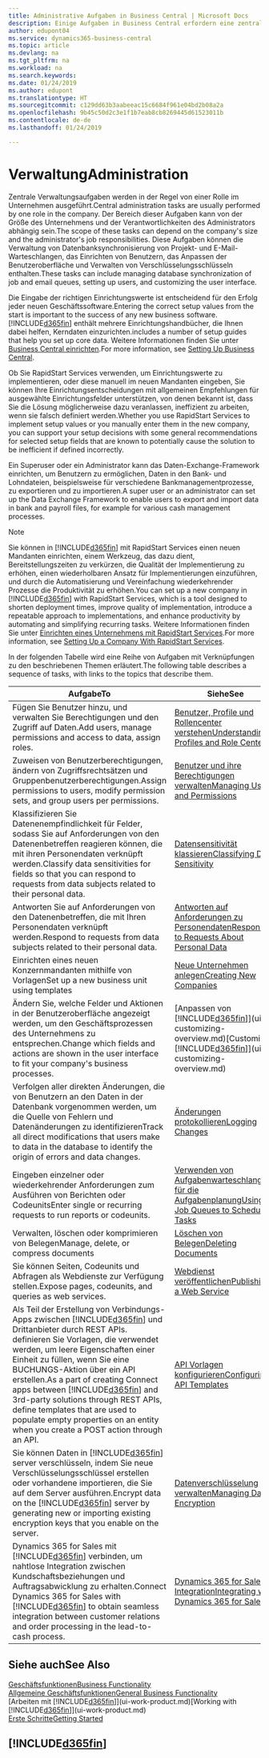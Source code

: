 ```yaml
---
title: Administrative Aufgaben in Business Central | Microsoft Docs
description: Einige Aufgaben in Business Central erfordern eine zentrale Administration und Einrichtung. Erfahren, welche das sind und was zu tun ist.
author: edupont04
ms.service: dynamics365-business-central
ms.topic: article
ms.devlang: na
ms.tgt_pltfrm: na
ms.workload: na
ms.search.keywords: 
ms.date: 01/24/2019
ms.author: edupont
ms.translationtype: HT
ms.sourcegitcommit: c129dd63b3aabeeac15c6684f961e04bd2b08a2a
ms.openlocfilehash: 9b45c50d2c3e1f1b7eab8cb8269445d61523011b
ms.contentlocale: de-de
ms.lasthandoff: 01/24/2019

---
```

# <a name="administration"></a><span data-ttu-id="c1d4b-104">Verwaltung</span><span class="sxs-lookup"><span data-stu-id="c1d4b-104">Administration</span></span>
<span data-ttu-id="c1d4b-105">Zentrale Verwaltungsaufgaben werden in der Regel von einer Rolle im Unternehmen ausgeführt.</span><span class="sxs-lookup"><span data-stu-id="c1d4b-105">Central administration tasks are usually performed by one role in the company.</span></span> <span data-ttu-id="c1d4b-106">Der Bereich dieser Aufgaben kann von der Größe des Unternehmens und der Verantwortlichkeiten des Administrators abhängig sein.</span><span class="sxs-lookup"><span data-stu-id="c1d4b-106">The scope of these tasks can depend on the company's size and the administrator's job responsibilities.</span></span> <span data-ttu-id="c1d4b-107">Diese Aufgaben können die Verwaltung von Datenbanksynchronisierung von Projekt- und E-Mail-Warteschlangen, das Einrichten von Benutzern, das Anpassen der Benutzeroberfläche und Verwalten von Verschlüsselungsschlüsseln enthalten.</span><span class="sxs-lookup"><span data-stu-id="c1d4b-107">These tasks can include managing database synchronization of job and email queues, setting up users, and customizing the user interface.</span></span>  

<span data-ttu-id="c1d4b-108">Die Eingabe der richtigen Einrichtungswerte ist entscheidend für den Erfolg jeder neuen Geschäftssoftware.</span><span class="sxs-lookup"><span data-stu-id="c1d4b-108">Entering the correct setup values from the start is important to the success of any new business software.</span></span> [!INCLUDE[d365fin](includes/d365fin_md.md)] <span data-ttu-id="c1d4b-109">enthält mehrere Einrichtungshandbücher, die Ihnen dabei helfen, Kerndaten einzurichten.</span><span class="sxs-lookup"><span data-stu-id="c1d4b-109">includes a number of setup guides that help you set up core data.</span></span> <span data-ttu-id="c1d4b-110">Weitere Informationen finden Sie unter [Business Central einrichten](setup.md).</span><span class="sxs-lookup"><span data-stu-id="c1d4b-110">For more information, see [Setting Up Business Central](setup.md).</span></span>

<span data-ttu-id="c1d4b-111">Ob Sie RapidStart Services verwenden, um Einrichtungswerte zu implementieren, oder diese manuell im neuen Mandanten eingeben, Sie können Ihre Einrichtungsentscheidungen mit allgemeinen Empfehlungen für ausgewählte Einrichtungsfelder unterstützen, von denen bekannt ist, dass Sie die Lösung möglicherweise dazu veranlassen, ineffizient zu arbeiten, wenn sie falsch definiert werden.</span><span class="sxs-lookup"><span data-stu-id="c1d4b-111">Whether you use RapidStart Services to implement setup values or you manually enter them in the new company, you can support your setup decisions with some general recommendations for selected setup fields that are known to potentially cause the solution to be inefficient if defined incorrectly.</span></span>  

<span data-ttu-id="c1d4b-112">Ein Superuser oder ein Administrator kann das Daten-Exchange-Framework einrichten, um Benutzern zu ermöglichen, Daten in den Bank- und Lohndateien, beispielsweise für verschiedene Bankmanagementprozesse, zu exportieren und zu importieren.</span><span class="sxs-lookup"><span data-stu-id="c1d4b-112">A super user or an administrator can set up the Data Exchange Framework to enable users to export and import data in bank and payroll files, for example for various cash management processes.</span></span>

> [!NOTE]
> <span data-ttu-id="c1d4b-113">Sie können in [!INCLUDE[d365fin](includes/d365fin_md.md)] mit RapidStart Services einen neuen Mandanten einrichten, einem Werkzeug, das dazu dient, Bereitstellungszeiten zu verkürzen, die Qualität der Implementierung zu erhöhen, einen wiederholbaren Ansatz für Implementierungen einzuführen, und durch die Automatisierung und Vereinfachung wiederkehrender Prozesse die Produktivität zu erhöhen.</span><span class="sxs-lookup"><span data-stu-id="c1d4b-113">You can set up a new company in [!INCLUDE[d365fin](includes/d365fin_md.md)] with RapidStart Services, which is a tool designed to shorten deployment times, improve quality of implementation, introduce a repeatable approach to implementations, and enhance productivity by automating and simplifying recurring tasks.</span></span> <span data-ttu-id="c1d4b-114">Weitere Informationen finden Sie unter [Einrichten eines Unternehmens mit RapidStart Services](admin-set-up-a-company-with-rapidstart.md).</span><span class="sxs-lookup"><span data-stu-id="c1d4b-114">For more information, see [Setting Up a Company With RapidStart Services](admin-set-up-a-company-with-rapidstart.md).</span></span>

<span data-ttu-id="c1d4b-115">In der folgenden Tabelle wird eine Reihe von Aufgaben mit Verknüpfungen zu den beschriebenen Themen erläutert.</span><span class="sxs-lookup"><span data-stu-id="c1d4b-115">The following table describes a sequence of tasks, with links to the topics that describe them.</span></span>   

|<span data-ttu-id="c1d4b-116">**Aufgabe**</span><span class="sxs-lookup"><span data-stu-id="c1d4b-116">**To**</span></span>|<span data-ttu-id="c1d4b-117">**Siehe**</span><span class="sxs-lookup"><span data-stu-id="c1d4b-117">**See**</span></span>|  
|------------|-------------|  
|<span data-ttu-id="c1d4b-118">Fügen Sie Benutzer hinzu, und verwalten Sie Berechtigungen und den Zugriff auf Daten.</span><span class="sxs-lookup"><span data-stu-id="c1d4b-118">Add users, manage permissions and access to data, assign roles.</span></span>|[<span data-ttu-id="c1d4b-119">Benutzer, Profile und Rollencenter verstehen</span><span class="sxs-lookup"><span data-stu-id="c1d4b-119">Understanding Profiles and Role Centers</span></span>](admin-users-profiles-roles.md)|  
|<span data-ttu-id="c1d4b-120">Zuweisen von Benutzerberechtigungen, ändern von Zugriffsrechtsätzen und Gruppenbenutzerberechtigungen.</span><span class="sxs-lookup"><span data-stu-id="c1d4b-120">Assign permissions to users, modify permission sets, and group users per permissions.</span></span>|[<span data-ttu-id="c1d4b-121">Benutzer und ihre Berechtigungen verwalten</span><span class="sxs-lookup"><span data-stu-id="c1d4b-121">Managing Users and Permissions</span></span>](ui-how-users-permissions.md)|
|<span data-ttu-id="c1d4b-122">Klassifizieren Sie Datenenempfindlichkeit für Felder, sodass Sie auf Anforderungen von den Datenenbetreffen reagieren können, die mit ihren Personendaten verknüpft werden.</span><span class="sxs-lookup"><span data-stu-id="c1d4b-122">Classify data sensitivities for fields so that you can respond to requests from data subjects related to their personal data.</span></span>|[<span data-ttu-id="c1d4b-123">Datensensitivität klassieren</span><span class="sxs-lookup"><span data-stu-id="c1d4b-123">Classifying Data Sensitivity</span></span>](admin-classifying-data-sensitivity.md)|
|<span data-ttu-id="c1d4b-124">Antworten Sie auf Anforderungen von den Datenenbetreffen, die mit Ihren Personendaten verknüpft werden.</span><span class="sxs-lookup"><span data-stu-id="c1d4b-124">Respond to requests from data subjects related to their personal data.</span></span>|[<span data-ttu-id="c1d4b-125">Antworten auf Anforderungen zu Personendaten</span><span class="sxs-lookup"><span data-stu-id="c1d4b-125">Responding to Requests About Personal Data</span></span>](admin-responding-to-requests-about-personal-data.md)|
|<span data-ttu-id="c1d4b-126">Einrichten eines neuen Konzernmandanten mithilfe von Vorlagen</span><span class="sxs-lookup"><span data-stu-id="c1d4b-126">Set up a new business unit using templates</span></span>|[<span data-ttu-id="c1d4b-127">Neue Unternehmen anlegen</span><span class="sxs-lookup"><span data-stu-id="c1d4b-127">Creating New Companies</span></span>](about-new-company.md)|
|<span data-ttu-id="c1d4b-128">Ändern Sie, welche Felder und Aktionen in der Benutzeroberfläche angezeigt werden, um den Geschäftsprozessen des Unternehmens zu entsprechen.</span><span class="sxs-lookup"><span data-stu-id="c1d4b-128">Change which fields and actions are shown in the user interface to fit your company's business processes.</span></span> |<span data-ttu-id="c1d4b-129">[Anpassen von [!INCLUDE[d365fin](includes/d365fin_md.md)]](ui-customizing-overview.md)</span><span class="sxs-lookup"><span data-stu-id="c1d4b-129">[Customizing [!INCLUDE[d365fin](includes/d365fin_md.md)]](ui-customizing-overview.md)</span></span> |
|<span data-ttu-id="c1d4b-130">Verfolgen aller direkten Änderungen, die von Benutzern an den Daten in der Datenbank vorgenommen werden, um die Quelle von Fehlern und Datenänderungen zu identifizieren</span><span class="sxs-lookup"><span data-stu-id="c1d4b-130">Track all direct modifications that users make to data in the database to identify the origin of errors and data changes.</span></span>|[<span data-ttu-id="c1d4b-131">Änderungen protokollieren</span><span class="sxs-lookup"><span data-stu-id="c1d4b-131">Logging Changes</span></span>](across-log-changes.md)|  
|<span data-ttu-id="c1d4b-132">Eingeben einzelner oder wiederkehrender Anforderungen zum Ausführen von Berichten oder Codeunits</span><span class="sxs-lookup"><span data-stu-id="c1d4b-132">Enter single or recurring requests to run reports or codeunits.</span></span>|[<span data-ttu-id="c1d4b-133">Verwenden von Aufgabenwarteschlangen für die Aufgabenplanung</span><span class="sxs-lookup"><span data-stu-id="c1d4b-133">Using Job Queues to Schedule Tasks</span></span>](admin-job-queues-schedule-tasks.md)|  
|<span data-ttu-id="c1d4b-134">Verwalten, löschen oder komprimieren von Belegen</span><span class="sxs-lookup"><span data-stu-id="c1d4b-134">Manage, delete, or compress documents</span></span>|[<span data-ttu-id="c1d4b-135">Löschen von Belegen</span><span class="sxs-lookup"><span data-stu-id="c1d4b-135">Deleting Documents</span></span>](admin-manage-documents.md)|  
|<span data-ttu-id="c1d4b-136">Sie können Seiten, Codeunits und Abfragen als Webdienste zur Verfügung stellen.</span><span class="sxs-lookup"><span data-stu-id="c1d4b-136">Expose pages, codeunits, and queries as web services.</span></span>|[<span data-ttu-id="c1d4b-137">Webdienst veröffentlichen</span><span class="sxs-lookup"><span data-stu-id="c1d4b-137">Publishing a Web Service</span></span>](across-how-publish-web-service.md)|
|<span data-ttu-id="c1d4b-138">Als Teil der Erstellung von Verbindungs-Apps zwischen [!INCLUDE[d365fin](includes/d365fin_md.md)] und Drittanbieter durch REST APIs. definieren Sie Vorlagen, die verwendet werden, um leere Eigenschaften einer Einheit zu füllen, wenn Sie eine BUCHUNGS-Aktion über ein API erstellen.</span><span class="sxs-lookup"><span data-stu-id="c1d4b-138">As a part of creating Connect apps between [!INCLUDE[d365fin](includes/d365fin_md.md)] and 3rd-party solutions through REST APIs, define templates that are used to populate empty properties on an entity when you create a POST action through an API.</span></span>|[<span data-ttu-id="c1d4b-139">API Vorlagen konfigurieren</span><span class="sxs-lookup"><span data-stu-id="c1d4b-139">Configuring API Templates</span></span>](admin-configuring-api-template.md)|
|<span data-ttu-id="c1d4b-140">Sie können Daten in [!INCLUDE[d365fin](includes/d365fin_md.md)] server verschlüsseln, indem Sie neue Verschlüsselungsschlüssel erstellen oder vorhandene importieren, die Sie auf dem Server ausführen.</span><span class="sxs-lookup"><span data-stu-id="c1d4b-140">Encrypt data on the [!INCLUDE[d365fin](includes/d365fin_md.md)] server by generating new or importing existing encryption keys that you enable on the server.</span></span>|[<span data-ttu-id="c1d4b-141">Datenverschlüsselung verwalten</span><span class="sxs-lookup"><span data-stu-id="c1d4b-141">Managing Data Encryption</span></span>](admin-manage-data-encryption.md)|
|<span data-ttu-id="c1d4b-142">Dynamics 365 for Sales mit [!INCLUDE[d365fin](includes/d365fin_md.md)] verbinden, um nahtlose Integration zwischen Kundschaftsbeziehungen und Auftragsabwicklung zu erhalten.</span><span class="sxs-lookup"><span data-stu-id="c1d4b-142">Connect Dynamics 365 for Sales with [!INCLUDE[d365fin](includes/d365fin_md.md)] to obtain seamless integration between customer relations and order processing in the lead-to-cash process.</span></span>|[<span data-ttu-id="c1d4b-143">Dynamics 365 for Sales Integration</span><span class="sxs-lookup"><span data-stu-id="c1d4b-143">Integrating with Dynamics 365 for Sales</span></span>](marketing-integrate-dynamicscrm.md)|

## <a name="see-also"></a><span data-ttu-id="c1d4b-144">Siehe auch</span><span class="sxs-lookup"><span data-stu-id="c1d4b-144">See Also</span></span>
[<span data-ttu-id="c1d4b-145">Geschäftsfunktionen</span><span class="sxs-lookup"><span data-stu-id="c1d4b-145">Business Functionality</span></span>](across-business-functionality.md)  
[<span data-ttu-id="c1d4b-146">Allgemeine Geschäftsfunktionen</span><span class="sxs-lookup"><span data-stu-id="c1d4b-146">General Business Functionality</span></span>](ui-across-business-areas.md)  
<span data-ttu-id="c1d4b-147">[Arbeiten mit [!INCLUDE[d365fin](includes/d365fin_md.md)]](ui-work-product.md)</span><span class="sxs-lookup"><span data-stu-id="c1d4b-147">[Working with [!INCLUDE[d365fin](includes/d365fin_md.md)]](ui-work-product.md)</span></span>  
[<span data-ttu-id="c1d4b-148">Erste Schritte</span><span class="sxs-lookup"><span data-stu-id="c1d4b-148">Getting Started</span></span>](product-get-started.md)    

## [!INCLUDE[d365fin](includes/free_trial_md.md)]  

